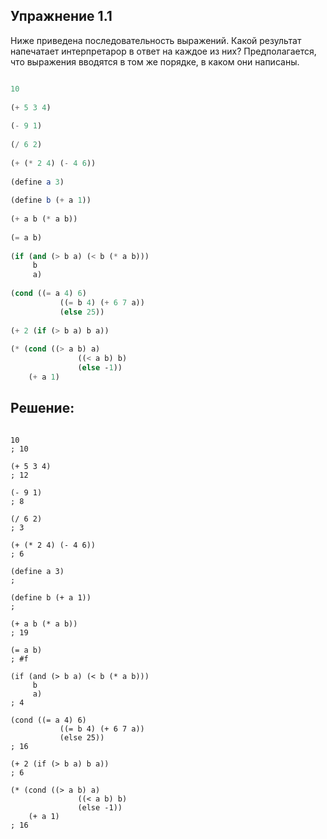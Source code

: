 ## Упражнение 1.1

Ниже приведена последовательность выражений. Какой результат напечатает интерпретарор в ответ на каждое из них? Предполагается, что выражения вводятся в том же порядке, в каком они написаны.
```scheme

10
 
(+ 5 3 4)
 
(- 9 1)
 
(/ 6 2)
 
(+ (* 2 4) (- 4 6))
 
(define a 3)
 
(define b (+ a 1))
 
(+ a b (* a b))
 
(= a b)
 
(if (and (> b a) (< b (* a b)))
     b
     a)
 
(cond ((= a 4) 6)
           ((= b 4) (+ 6 7 a))
           (else 25))
 
(+ 2 (if (> b a) b a))
 
(* (cond ((> a b) a)
               ((< a b) b)
               (else -1))
    (+ a 1)
```
    
## Решение:

```racket

10
; 10
 
(+ 5 3 4)
; 12
 
(- 9 1)
; 8
 
(/ 6 2)
; 3
 
(+ (* 2 4) (- 4 6))
; 6
 
(define a 3)
;  
 
(define b (+ a 1))
;  
 
(+ a b (* a b))
; 19
 
(= a b)
; #f
 
(if (and (> b a) (< b (* a b)))
     b
     a)
; 4
 
(cond ((= a 4) 6)
           ((= b 4) (+ 6 7 a))
           (else 25))
; 16
 
(+ 2 (if (> b a) b a))
; 6
 
(* (cond ((> a b) a)
               ((< a b) b)
               (else -1))
    (+ a 1)
; 16
```
